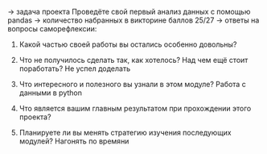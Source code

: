 → задача проекта
Проведёте свой первый анализ данных с помощью pandas 
→ количество набранных в викторине баллов
25/27
→ ответы на вопросы саморефлексии:

1. Какой частью своей работы вы остались особенно довольны?

2. Что не получилось сделать так, как хотелось? Над чем ещё стоит поработать?
Не успел доделать
3. Что интересного и полезного вы узнали в этом модуле?
Работа с данными в python
4. Что является вашим главным результатом при прохождении этого проекта?

5. Планируете ли вы менять стратегию изучения последующих модулей?
Нагонять по времяни